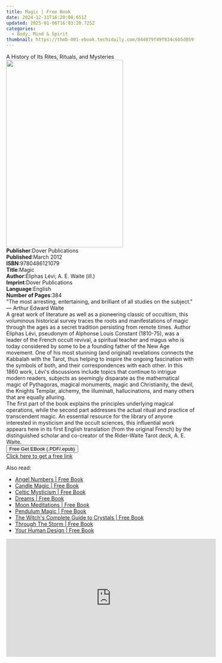 ```yaml
---
title: Magic | Free Book
date: 2024-12-31T16:20:08.651Z
updated: 2025-01-06T16:03:20.725Z
categories:
  - Body, Mind & Spirit
thumbnail: https://thmb-001-ebook.techidaily.com/844079f49f834c6b5d859ff3457c50c77c3e1b7d8b3a12e03f2e92970f396a67.jpg
---
```

<main id="book-container">
  <div class="flex flex-col">
    <div class="book-brief flex-1 py-6 px-4 sm:p-6 md:py-10 md:px-8">
      <!-- brief-->
      <div class="book-brief-main">
        A History of Its Rites, Rituals, and Mysteries
      </div>
    </div>
    <div
      class="book-meta-info flex-1 grid gap-4 col-start-1 col-end-3 row-start-1 sm:mb-6 sm:grid-cols-4 lg:gap-6 lg:col-start-2 lg:row-end-6 lg:row-span-6 lg:mb-0"
    >
      <div
        class="book-meta-info-left place-content-center mt-4 p-4 text-sm leading-6 col-start-2 col-span-2 dark:text-slate-400"
      >
        <img
          class="w-full h-500 object-cover rounded-lg sm:h-255 sm:col-span-2 lg:col-span-full"
          src="https://img-001-ebook.techidaily.com/85421200a29779f73b1484e0139c802348505a5cfadb19a409a284737c0dd119.jpg"
          alt=""
          width="312"
          height="500"
        />
      </div>
      <div
        class="book-meta-info-right mt-2 col-start-1 row-start-2 col-span-3 self-center"
      >
        <!-- meta data  -->
        <div class="flex flex-col px-4 md:px-8">
          <div class="flex-1">
            <strong>Publisher</strong>:<span class="px-2"
              >Dover Publications</span
            >
          </div>
          <div class="flex-1">
            <strong>Published</strong>:<span class="px-2">March 2012</span>
          </div>
          <div class="flex-1">
            <strong>ISBN</strong>:<span class="px-2">9780486121079</span>
          </div>
          <div class="flex-1">
            <strong>Title</strong>:<span class="px-2">Magic</span>
          </div>
          <div class="flex-1">
            <strong>Author</strong>:<span class="px-2"
              >Éliphas Lévi; A. E. Waite (ill.)</span
            >
          </div>
          <div class="flex-1">
            <strong>Imprint</strong>:<span class="px-2"
              >Dover Publications</span
            >
          </div>
          <div class="flex-1">
            <strong>Language</strong>:<span class="px-2">English</span>
          </div>
          <div class="flex-1">
            <strong>Number of Pages</strong>:<span class="px-2">384</span>
          </div>
        </div>
      </div>
    </div>
    <div class="book-description flex-1 py-6 px-4 sm:p-6 md:py-10 md:px-8">
      <div class="book-description-main">
        <div accordion-content="" id="description">
          "The most arresting, entertaining, and brilliant of all studies on the
          subject." — Arthur Edward Waite<br />A great work of literature as
          well as a pioneering classic of occultism, this voluminous historical
          survey traces the roots and manifestations of magic through the ages
          as a secret tradition persisting from remote times. Author Éliphas
          Lévi, pseudonym of Alphonse Louis Constant (1810-75), was a leader of
          the French occult revival, a spiritual teacher and magus who is today
          considered by some to be a founding father of the New Age movement.
          One of his most stunning (and original) revelations connects the
          Kabbalah with the Tarot, thus helping to inspire the ongoing
          fascination with the symbols of both, and their correspondences with
          each other. In this 1860 work, Lévi's discussions include topics that
          continue to intrigue modern readers, subjects as seemingly disparate
          as the mathematical magic of Pythagoras, magical monuments, magic and
          Christianity, the devil, the Knights Templar, alchemy, the illuminati,
          hallucinations, and many others that are equally alluring.<br />The
          first part of the book explains the principles underlying magical
          operations, while the second part addresses the actual ritual and
          practice of transcendent magic. An essential resource for the library
          of anyone interested in mysticism and the occult sciences, this
          influential work appears here in its first English translation (from
          the original French) by the distinguished scholar and co-creator of
          the Rider-Waite Tarot deck, A. E. Waite.
        </div>
        <div class="accordion-fader"></div>
      </div>
    </div>
    <div class="book-excerpts flex-1 py-6 px-4 sm:p-6 md:py-10 md:px-8"></div>
    <div
      class="book-about-author flex-1 py-6 px-4 sm:p-6 md:py-10 md:px-8"
    ></div>
    <div class="book-free-get flex-1 py-6 px-4 sm:p-6 md:py-10 md:px-8">
      <button
        id="btn-free-get"
        class="bg-blue-500 hover:bg-blue-700 text-white font-bold py-2 px-4 rounded"
      >
        Free Get EBook (.PDF/.epub)
      </button>
      <div id="countdown-display" class="px-2 text-lg mt-2"></div>
      <a
        id="free-link"
        class="hidden bg-blue-500 hover:bg-blue-700 text-white font-bold py-2 px-4 rounded"
        href="https://www.ebooks.com/en-us/book/96418182/magic/liphas-l-vi/"
        target="_blank"
        >Click here to get a free link</a
      >
    </div>
    <script>
      let countdownTime = 0;
      let countdownInterval = null;
      document
        .getElementById('btn-free-get')
        .addEventListener('click', startCountdown);
      function startCountdown() {
        countdownTime = new Date().getTime() + 60000 * 3;
        countdownInterval = setInterval(updateCountdown, 1000);
        document.getElementById('btn-free-get').disabled = true;
        document
          .getElementById('btn-free-get')
          .classList.add('bg-gray-500', 'cursor-not-allowed');
      }
      function updateCountdown() {
        let currentTime = new Date().getTime();
        let timeLeft = countdownTime - currentTime;
        let secondsLeft = Math.floor(timeLeft / 1000);
        document.getElementById('countdown-display').innerHTML =
          `Remaining time: ${secondsLeft} seconds.`;
        if (secondsLeft <= 0) {
          clearInterval(countdownInterval);
          document.getElementById('btn-free-get').classList.add('hidden');
          document.getElementById('free-link').classList.remove('hidden');
          document.getElementById('countdown-display').innerHTML = '';
        }
      }
    </script>
  </div>
</main>

<ins class="adsbygoogle"
      style="display:block"
      data-ad-client="ca-pub-7571918770474297"
      data-ad-slot="8358498916"
      data-ad-format="auto"
      data-full-width-responsive="true"></ins>
    

<span class="atpl-alsoreadstyle">Also read:</span>
<div><ul>
<li><a href="https://novels-ebooks.techidaily.com/210705156-9780760379998-angel-numbers/"><u>Angel Numbers | Free Book</u></a></li>
<li><a href="https://novels-ebooks.techidaily.com/210705161-9780760379974-candle-magic/"><u>Candle Magic | Free Book</u></a></li>
<li><a href="https://novels-ebooks.techidaily.com/210705147-9780760380581-celtic-mysticism/"><u>Celtic Mysticism | Free Book</u></a></li>
<li><a href="https://novels-ebooks.techidaily.com/210705153-9780760376393-dreams/"><u>Dreams | Free Book</u></a></li>
<li><a href="https://novels-ebooks.techidaily.com/210705157-9780760377697-moon-meditations/"><u>Moon Meditations | Free Book</u></a></li>
<li><a href="https://novels-ebooks.techidaily.com/210705150-9780760379981-pendulum-magic/"><u>Pendulum Magic | Free Book</u></a></li>
<li><a href="https://novels-ebooks.techidaily.com/210705162-9780760378106-the-witchs-complete-guide-to-crystals/"><u>The Witch's Complete Guide to Crystals | Free Book</u></a></li>
<li><a href="https://novels-ebooks.techidaily.com/210705691-9781955312370-through-the-storm/"><u>Through The Storm | Free Book</u></a></li>
<li><a href="https://novels-ebooks.techidaily.com/210705141--your-human-design/"><u>Your Human Design | Free Book</u></a></li>
</ul></div>

<!-- affiliate ads begin -->
<iframe width="560" height="315" src="https://www.youtube.com/embed/pejPLJBLmXw?si=WD97jA3doqbMCkCX" title="YouTube video player" frameborder="0" allow="accelerometer; autoplay; clipboard-write; encrypted-media; gyroscope; picture-in-picture; web-share" referrerpolicy="strict-origin-when-cross-origin" allowfullscreen></iframe>
<!-- affiliate ads end -->

